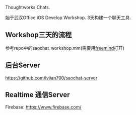 Thoughtworks Chats.	

始于武汉Office iOS Develop Workshop. 3天构建一个聊天工具.	

Workshop三天的流程
---

参考repo中的saochat\_workshop.mm(需要用[freemind](http://freemind.sourceforge.net/wiki/index.php/Download)打开)	


后台Server	
---

<https://github.com/lvjian700/saochat-server>	


Realtime 通信Server	
---

Firebase: <https://www.firebase.com/>	

